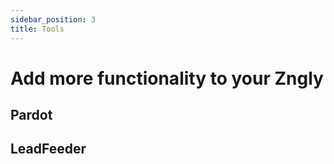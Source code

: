 ```yaml
---
sidebar_position: 3
title: Tools
---
```


# Add more functionality to your Zngly

## Pardot

## LeadFeeder